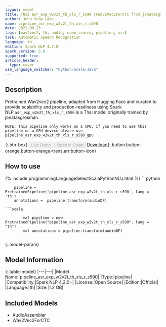 ```yaml
---
layout: model
title: Thai asr_exp_w2v2t_th_xls_r_s590 TFWav2Vec2ForCTC from jonatasgrosman
author: John Snow Labs
name: pipeline_asr_exp_w2v2t_th_xls_r_s590
date: 2022-09-23
tags: [wav2vec2, th, audio, open_source, pipeline, asr]
task: Automatic Speech Recognition
language: th
edition: Spark NLP 4.2.0
spark_version: 3.0
supported: true
article_header:
  type: cover
use_language_switcher: "Python-Scala-Java"
---
```


## Description

Pretrained Wav2vec2  pipeline, adapted from Hugging Face and curated to provide scalability and production-readiness using Spark NLP.`asr_exp_w2v2t_th_xls_r_s590` is a Thai model originally trained by jonatasgrosman.

    NOTE: This pipeline only works on a CPU, if you need to use this pipeline on a GPU device please use pipeline_asr_exp_w2v2t_th_xls_r_s590_gpu

{:.btn-box}
<button class="button button-orange" disabled>Live Demo</button>
<button class="button button-orange" disabled>Open in Colab</button>
[Download](https://s3.amazonaws.com/auxdata.johnsnowlabs.com/public/models/pipeline_asr_exp_w2v2t_th_xls_r_s590_th_4.2.0_3.0_1663948514500.zip){:.button.button-orange.button-orange-trans.arr.button-icon}

## How to use



<div class="tabs-box" markdown="1">
{% include programmingLanguageSelectScalaPythonNLU.html %}
```python

        pipeline = PretrainedPipeline('pipeline_asr_exp_w2v2t_th_xls_r_s590', lang = 'th')
        annotations =  pipeline.transform(audioDF)
        
```
```scala

        val pipeline = new PretrainedPipeline("pipeline_asr_exp_w2v2t_th_xls_r_s590", lang = "th")
        val annotations = pipeline.transform(audioDF)
        
```
</div>

{:.model-param}
## Model Information

{:.table-model}
|---|---|
|Model Name:|pipeline_asr_exp_w2v2t_th_xls_r_s590|
|Type:|pipeline|
|Compatibility:|Spark NLP 4.2.0+|
|License:|Open Source|
|Edition:|Official|
|Language:|th|
|Size:|1.2 GB|

## Included Models

- AudioAssembler
- Wav2Vec2ForCTC